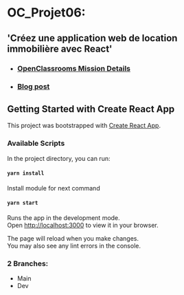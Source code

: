 # OC_Projet06:

## 'Créez une application web de location immobilière avec React'

-   ### [OpenClassrooms Mission Details](https://openclassrooms.com/fr/paths/717/projects/1247/assignment)
-   ### [Blog post](https://blog.positive-link.net/oc_projet06)

## Getting Started with Create React App

This project was bootstrapped with [Create React App](https://github.com/facebook/create-react-app).

### Available Scripts

In the project directory, you can run:

#### `yarn install`

Install module for next command

#### `yarn start`

Runs the app in the development mode.\
Open [http://localhost:3000](http://localhost:3000) to view it in your browser.

The page will reload when you make changes.\
You may also see any lint errors in the console.

### 2 Branches:

-   Main
-   Dev
